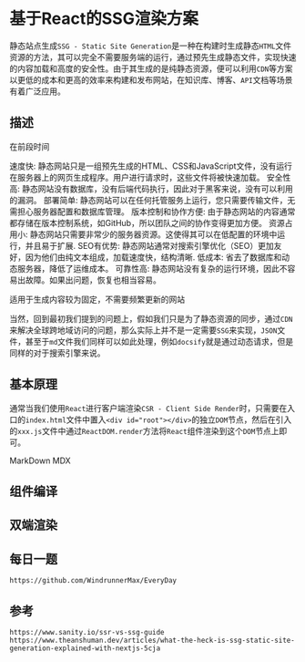 # 基于React的SSG渲染方案
静态站点生成`SSG - Static Site Generation`是一种在构建时生成静态`HTML`文件资源的方法，其可以完全不需要服务端的运行，通过预先生成静态文件，实现快速的内容加载和高度的安全性。由于其生成的是纯静态资源，便可以利用`CDN`等方案以更低的成本和更高的效率来构建和发布网站，在知识库、博客、`API`文档等场景有着广泛应用。


## 描述
在前段时间

速度快: 静态网站只是一组预先生成的HTML、CSS和JavaScript文件，没有运行在服务器上的网页生成程序。用户进行请求时，这些文件将被快速加载。
安全性高: 静态网站没有数据库，没有后端代码执行，因此对于黑客来说，没有可以利用的漏洞。
部署简单: 静态网站可以在任何托管服务上运行，您只需要传输文件，无需担心服务器配置和数据库管理。
版本控制和协作方便: 由于静态网站的内容通常都存储在版本控制系统，如GitHub，所以团队之间的协作变得更加方便。
资源占用小: 静态网站只需要非常少的服务器资源。这使得其可以在低配置的环境中运行，并且易于扩展.
SEO有优势: 静态网站通常对搜索引擎优化（SEO）更加友好，因为他们由纯文本组成，加载速度快，结构清晰.
低成本: 省去了数据库和动态服务器，降低了运维成本。
可靠性高: 静态网站没有复杂的运行环境，因此不容易出故障。如果出问题，恢复也相当容易。


适用于生成内容较为固定，不需要频繁更新的网站

当然，回到最初我们提到的问题上，假如我们只是为了静态资源的同步，通过`CDN`来解决全球跨地域访问的问题，那么实际上并不是一定需要`SSG`来实现，`JSON`文件，甚至于`md`文件我们同样可以如此处理，例如`docsify`就是通过动态请求，但是同样的对于搜索引擎来说。

## 基本原理
通常当我们使用`React`进行客户端渲染`CSR - Client Side Render`时，只需要在入口的`index.html`文件中置入`<div id="root"></div>`的独立`DOM`节点，然后在引入的`xxx.js`文件中通过`ReactDOM.render`方法将`React`组件渲染到这个`DOM`节点上即可。



MarkDown MDX


## 组件编译



## 双端渲染



## 每日一题

```
https://github.com/WindrunnerMax/EveryDay
```

## 参考

```
https://www.sanity.io/ssr-vs-ssg-guide
https://www.theanshuman.dev/articles/what-the-heck-is-ssg-static-site-generation-explained-with-nextjs-5cja
```
